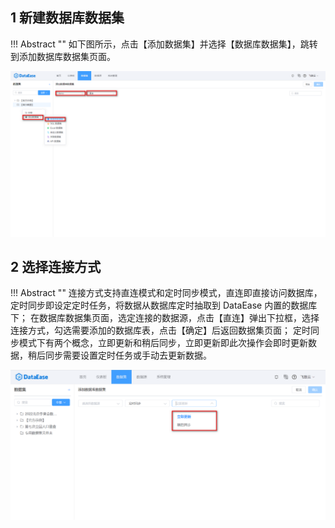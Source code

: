 ## 1 新建数据库数据集

!!! Abstract ""
    如下图所示，点击【添加数据集】并选择【数据库数据集】，跳转到添加数据库数据集页面。

![数据库数据集](../../img/dataset_configuration/添加数据库数据集.png)

## 2 选择连接方式

!!! Abstract ""
    连接方式支持直连模式和定时同步模式，直连即直接访问数据库，定时同步即设定定时任务，将数据从数据库定时抽取到 DataEase 内置的数据库下；
    在数据库数据集页面，选定连接的数据源，点击【直连】弹出下拉框，选择连接方式，勾选需要添加的数据库表，点击【确定】后返回数据集页面；
    定时同步模式下有两个概念，立即更新和稍后同步，立即更新即此次操作会即时更新数据，稍后同步需要设置定时任务或手动去更新数据。

![数据库数据集连接方式](../../img/dataset_configuration/数据库数据集连接方式.png)
